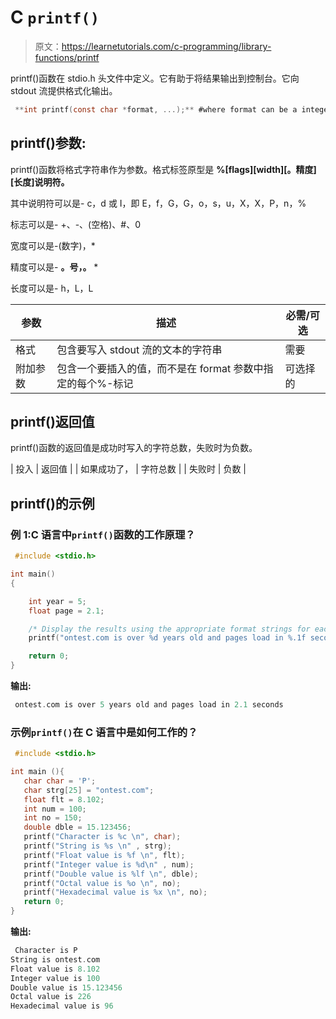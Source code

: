 # C `printf()`

> 原文：<https://learnetutorials.com/c-programming/library-functions/printf>

printf()函数在 stdio.h 头文件中定义。它有助于将结果输出到控制台。它向 stdout 流提供格式化输出。

```c
 **int printf(const char *format, ...);** #where format can be a integer, character, string, float 

```

## printf()参数:

printf()函数将格式字符串作为参数。格式标签原型是 **%[flags][width][。精度][长度]说明符。**

其中说明符可以是- c，d 或 I，即 E，f，G，G，o，s，u，X，X，P，n，%

标志可以是- +、-、(空格)、#、0

宽度可以是-(数字)，*

精度可以是- **。**号，**。** *

长度可以是- h，L，L

| 参数 | 描述 | 必需/可选 |
| --- | --- | --- |
| 格式 | 包含要写入 stdout 流的文本的字符串 | 需要 |
| 附加参数 | 包含一个要插入的值，而不是在 format 参数中指定的每个%-标记 | 可选择的 |

## printf()返回值

printf()函数的返回值是成功时写入的字符总数，失败时为负数。

| 投入 | 返回值 |
| 如果成功了， | 字符总数 |
| 失败时 | 负数 |

## printf()的示例

### 例 1:C 语言中`printf()`函数的工作原理？

```c
 #include <stdio.h>

int main()
{

    int year = 5;
    float page = 2.1;

    /* Display the results using the appropriate format strings for each variable */
    printf("ontest.com is over %d years old and pages load in %.1f seconds.\n", year, page);

    return 0;
} 

```

**输出:**

```c
 ontest.com is over 5 years old and pages load in 2.1 seconds 
```

### 示例`printf()`在 C 语言中是如何工作的？

```c
 #include <stdio.h>

int main (){
   char char = 'P';
   char strg[25] = "ontest.com";
   float flt = 8.102;
   int num = 100;
   int no = 150;
   double dble = 15.123456;
   printf("Character is %c \n", char);
   printf("String is %s \n" , strg);
   printf("Float value is %f \n", flt);
   printf("Integer value is %d\n" , num);
   printf("Double value is %lf \n", dble);
   printf("Octal value is %o \n", no);
   printf("Hexadecimal value is %x \n", no);
   return 0;
} 

```

**输出:**

```c
 Character is P
String is ontest.com
Float value is 8.102
Integer value is 100
Double value is 15.123456
Octal value is 226
Hexadecimal value is 96 
```